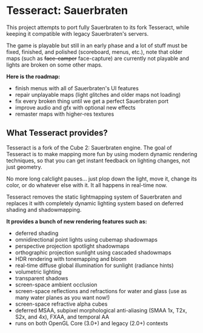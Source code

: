 # Tesseract: Sauerbraten

This project attempts to port fully Sauerbraten to its fork Tesseract, while keeping it compatible with legacy Sauerbraten's servers.

The game is playable but still in an early phase and a lot of stuff must be fixed, finished, and polished (scoreboard, menus, etc.), note that older maps (such as ~~face-camper~~ face-capture) are currently not playable and lights are broken on some other maps.

**Here is the roadmap:**
* finish menus with all of Sauerbraten's UI features
* repair unplayable maps (light glitches and older maps not loading)
* fix every broken thing until we get a perfect Sauerbraten port
* improve audio and gfx with optional new effects
* remaster maps with higher-res textures

## What Tesseract provides?

Tesseract is a fork of the Cube 2: Sauerbraten engine. The goal of Tesseract is to make mapping more fun by using modern dynamic rendering techniques, so that you can get instant feedback on lighting changes, not just geometry.

No more long calclight pauses... just plop down the light, move it, change its color, or do whatever else with it. It all happens in real-time now.

Tesseract removes the static lightmapping system of Sauerbraten and replaces it with completely dynamic lighting system based on deferred shading and shadowmapping.

**It provides a bunch of new rendering features such as:**

* deferred shading
* omnidirectional point lights using cubemap shadowmaps
* perspective projection spotlight shadowmaps
* orthographic projection sunlight using cascaded shadowmaps
* HDR rendering with tonemapping and bloom
* real-time diffuse global illumination for sunlight (radiance hints)
* volumetric lighting
* transparent shadows
* screen-space ambient occlusion
* screen-space reflections and refractions for water and glass (use as many water planes as you want now!)
* screen-space refractive alpha cubes
* deferred MSAA, subpixel morphological anti-aliasing (SMAA 1x, T2x, S2x, and 4x), FXAA, and temporal AA
* runs on both OpenGL Core (3.0+) and legacy (2.0+) contexts
